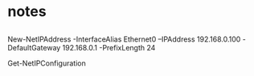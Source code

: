 # notes
##
New-NetIPAddress -InterfaceAlias Ethernet0 –IPAddress 192.168.0.100 -DefaultGateway 192.168.0.1 -PrefixLength 24

Get-NetIPConfiguration
